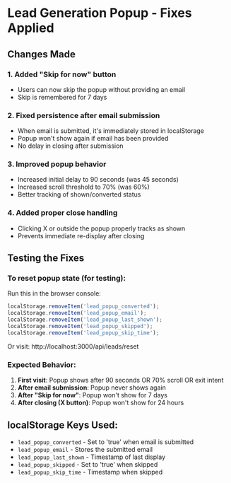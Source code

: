 # Lead Generation Popup - Fixes Applied

## Changes Made

### 1. Added "Skip for now" button
- Users can now skip the popup without providing an email
- Skip is remembered for 7 days

### 2. Fixed persistence after email submission
- When email is submitted, it's immediately stored in localStorage
- Popup won't show again if email has been provided
- No delay in closing after submission

### 3. Improved popup behavior
- Increased initial delay to 90 seconds (was 45 seconds)
- Increased scroll threshold to 70% (was 60%)
- Better tracking of shown/converted status

### 4. Added proper close handling
- Clicking X or outside the popup properly tracks as shown
- Prevents immediate re-display after closing

## Testing the Fixes

### To reset popup state (for testing):
Run this in the browser console:
```javascript
localStorage.removeItem('lead_popup_converted');
localStorage.removeItem('lead_popup_email');
localStorage.removeItem('lead_popup_last_shown');
localStorage.removeItem('lead_popup_skipped');
localStorage.removeItem('lead_popup_skip_time');
```

Or visit: http://localhost:3000/api/leads/reset

### Expected Behavior:
1. **First visit**: Popup shows after 90 seconds OR 70% scroll OR exit intent
2. **After email submission**: Popup never shows again
3. **After "Skip for now"**: Popup won't show for 7 days
4. **After closing (X button)**: Popup won't show for 24 hours

## localStorage Keys Used:
- `lead_popup_converted` - Set to 'true' when email is submitted
- `lead_popup_email` - Stores the submitted email
- `lead_popup_last_shown` - Timestamp of last display
- `lead_popup_skipped` - Set to 'true' when skipped
- `lead_popup_skip_time` - Timestamp when skipped